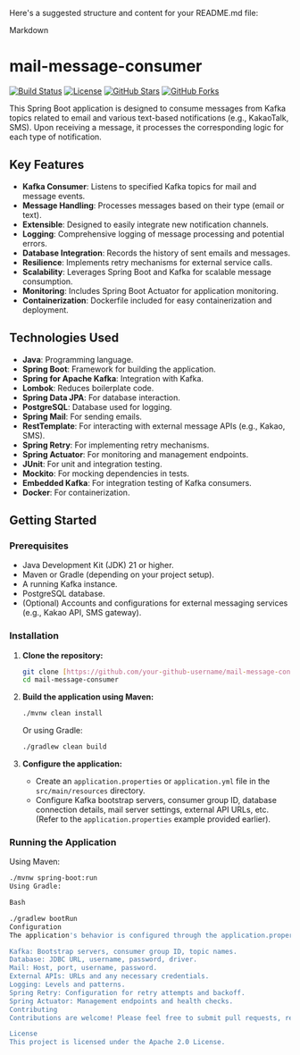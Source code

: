 Here's a suggested structure and content for your README.md file:

Markdown

# mail-message-consumer

[![Build Status](https://img.shields.io/badge/build-passing-brightgreen.svg)](https://your-ci-cd-pipeline-url.com)
[![License](https://img.shields.io/badge/License-Apache%202.0-blue.svg)](https://opensource.org/licenses/Apache-2.0)
[![GitHub Stars](https://img.shields.io/github/stars/your-github-username/mail-message-consumer)](https://github.com/your-github-username/mail-message-consumer/stargazers)
[![GitHub Forks](https://img.shields.io/github/forks/your-github-username/mail-message-consumer)](https://github.com/your-github-username/mail-message-consumer/network)

This Spring Boot application is designed to consume messages from Kafka topics related to email and various text-based notifications (e.g., KakaoTalk, SMS). Upon receiving a message, it processes the corresponding logic for each type of notification.

## Key Features

* **Kafka Consumer**: Listens to specified Kafka topics for mail and message events.
* **Message Handling**: Processes messages based on their type (email or text).
* **Extensible**: Designed to easily integrate new notification channels.
* **Logging**: Comprehensive logging of message processing and potential errors.
* **Database Integration**: Records the history of sent emails and messages.
* **Resilience**: Implements retry mechanisms for external service calls.
* **Scalability**: Leverages Spring Boot and Kafka for scalable message consumption.
* **Monitoring**: Includes Spring Boot Actuator for application monitoring.
* **Containerization**: Dockerfile included for easy containerization and deployment.

## Technologies Used

* **Java**: Programming language.
* **Spring Boot**: Framework for building the application.
* **Spring for Apache Kafka**: Integration with Kafka.
* **Lombok**: Reduces boilerplate code.
* **Spring Data JPA**: For database interaction.
* **PostgreSQL**: Database used for logging.
* **Spring Mail**: For sending emails.
* **RestTemplate**: For interacting with external message APIs (e.g., Kakao, SMS).
* **Spring Retry**: For implementing retry mechanisms.
* **Spring Actuator**: For monitoring and management endpoints.
* **JUnit**: For unit and integration testing.
* **Mockito**: For mocking dependencies in tests.
* **Embedded Kafka**: For integration testing of Kafka consumers.
* **Docker**: For containerization.

## Getting Started

### Prerequisites

* Java Development Kit (JDK) 21 or higher.
* Maven or Gradle (depending on your project setup).
* A running Kafka instance.
* PostgreSQL database.
* (Optional) Accounts and configurations for external messaging services (e.g., Kakao API, SMS gateway).

### Installation

1.  **Clone the repository:**
    ```bash
    git clone [https://github.com/your-github-username/mail-message-consumer.git](https://github.com/your-github-username/mail-message-consumer.git)
    cd mail-message-consumer
    ```

2.  **Build the application using Maven:**
    ```bash
    ./mvnw clean install
    ```
    Or using Gradle:
    ```bash
    ./gradlew clean build
    ```

3.  **Configure the application:**
    * Create an `application.properties` or `application.yml` file in the `src/main/resources` directory.
    * Configure Kafka bootstrap servers, consumer group ID, database connection details, mail server settings, external API URLs, etc. (Refer to the `application.properties` example provided earlier).

### Running the Application

Using Maven:
```bash
./mvnw spring-boot:run
Using Gradle:

Bash

./gradlew bootRun
Configuration
The application's behavior is configured through the application.properties or application.yml file. Key configurations include:

Kafka: Bootstrap servers, consumer group ID, topic names.
Database: JDBC URL, username, password, driver.
Mail: Host, port, username, password.
External APIs: URLs and any necessary credentials.
Logging: Levels and patterns.
Spring Retry: Configuration for retry attempts and backoff.
Spring Actuator: Management endpoints and health checks.
Contributing
Contributions are welcome! Please feel free to submit pull requests, report issues, or suggest enhancements.

License
This project is licensed under the Apache 2.0 License.
